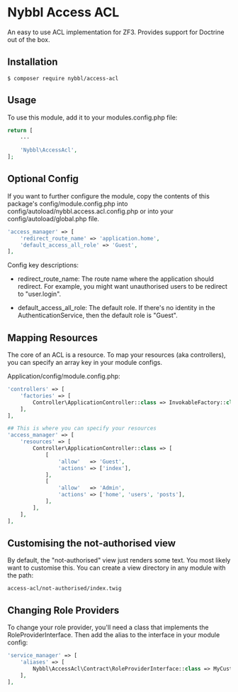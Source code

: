 # Nybbl Access ACL
An easy to use ACL implementation for ZF3. Provides support for Doctrine out of the box.

## Installation
```
$ composer require nybbl/access-acl
```

## Usage
To use this module, add it to your modules.config.php file:
```php
return [
    ...
    
    'Nybbl\AccessAcl',
];
```

## Optional Config
If you want to further configure the module, copy the contents of this package's config/module.config.php
into config/autoload/nybbl.access.acl.config.php or into your config/autoload/global.php file.

```php
'access_manager' => [
    'redirect_route_name' => 'application.home',
    'default_access_all_role' => 'Guest',
],
```

Config key descriptions:
- redirect_route_name: The route name where the application should redirect.
For example, you might want unauthorised users to be redirect to "user.login". 

- default_access_all_role: The default role. If there's no identity in the AuthenticationService,
then the default role is "Guest".

## Mapping Resources
The core of an ACL is a resource. To map your resources (aka controllers), you can specify
an array key in your module configs.

Application/config/module.config.php:
```php
'controllers' => [
    'factories' => [
        Controller\ApplicationController::class => InvokableFactory::class,
    ],
],

## This is where you can specify your resources
'access_manager' => [
    'resources' => [
        Controller\ApplicationController::class => [
            [
                'allow'   => 'Guest',
                'actions' => ['index'],
            ],
            [
                'allow'   => 'Admin',
                'actions' => ['home', 'users', 'posts'],
            ],
        ],
    ],
],
```

## Customising the not-authorised view
By default, the "not-authorised" view just renders some text. You most likely want to customise this.
You can create a view directory in any module with the path:
```
access-acl/not-authorised/index.twig
```

## Changing Role Providers
To change your role provider, you'll need a class that implements the RoleProviderInterface.
Then add the alias to the interface in your module config:

```php
'service_manager' => [
    'aliases' => [
        Nybbl\AccessAcl\Contract\RoleProviderInterface::class => MyCustomRoleProvider::class,
    ],
],
```